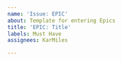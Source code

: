```yaml
---
name: 'Issue: EPIC'
about: Template for entering Epics
title: 'EPIC: Title'
labels: Must Have
assignees: KarMiles

---
```



